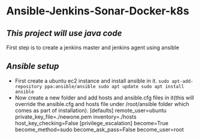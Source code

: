 # Ansible-Jenkins-Sonar-Docker-k8s
## _This project will use java code_

First step is to create a jenkins master and jenkins agent using ansible
## _Ansible setup_
- First create a ubuntu ec2 instance and install ansible in it.
`
sudo apt-add-repository ppa:ansible/ansible
sudo apt update
sudo apt install ansible
`
- Now create a new folder and add hosts and ansible.cfg files in it(this will override the 
ansible.cfg and hosts file under /root/ansible folder which comes as part of installation).
[defaults]
remote_user=ubuntu
private_key_file=./newone.pem
inventory=./hosts
host_key_checking=False
[privilege_escalation]
become=True
become_method=sudo
become_ask_pass=False
become_user=root

